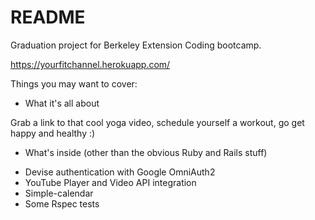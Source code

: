 # README

Graduation project for Berkeley Extension Coding bootcamp.

https://yourfitchannel.herokuapp.com/

Things you may want to cover:

* What it's all about

Grab a link to that cool yoga video, schedule yourself a workout, go get happy and healthy :)

* What's inside (other than the obvious Ruby and Rails stuff)

- Devise authentication with Google OmniAuth2
- YouTube Player and Video API integration
- Simple-calendar
- Some Rspec tests

